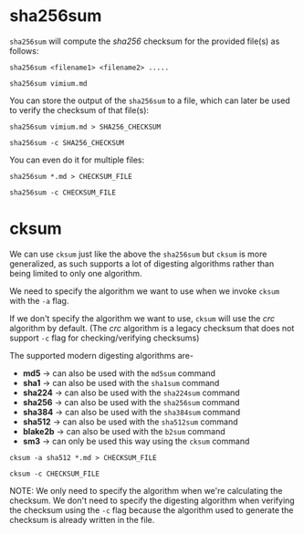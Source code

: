 # sha256sum

`sha256sum` will compute the _sha256_ checksum for the provided file(s) as
follows:

```fish
sha256sum <filename1> <filename2> .....

sha256sum vimium.md
```

You can store the output of the `sha256sum` to a file, which can later be used
to verify the checksum of that file(s):

```fish
sha256sum vimium.md > SHA256_CHECKSUM

sha256sum -c SHA256_CHECKSUM
```

You can even do it for multiple files:

```fish
sha256sum *.md > CHECKSUM_FILE

sha256sum -c CHECKSUM_FILE
```

# cksum

We can use `cksum` just like the above the `sha256sum` but `cksum` is more
generalized, as such supports a lot of digesting algorithms rather than being
limited to only one algorithm.

We need to specify the algorithm we want to use when we invoke `cksum` with the
`-a` flag.

If we don't specify the algorithm we want to use, `cksum` will use the _crc_
algorithm by default. (The _crc_ algorithm is a legacy checksum that does not
support `-c` flag for checking/verifying checksums)

The supported modern digesting algorithms are-

- **md5** -> can also be used with the `md5sum` command
- **sha1** -> can also be used with the `sha1sum` command
- **sha224** -> can also be used with the `sha224sum` command
- **sha256** -> can also be used with the `sha256sum` command
- **sha384** -> can also be used with the `sha384sum` command
- **sha512** -> can also be used with the `sha512sum` command
- **blake2b** -> can also be used with the `b2sum` command
- **sm3** -> can only be used this way using the `cksum` command

```fish
cksum -a sha512 *.md > CHECKSUM_FILE

cksum -c CHECKSUM_FILE
```

NOTE: We only need to specify the algorithm when we're calculating the checksum.
We don't need to specify the digesting algorithm when verifying the checksum
using the `-c` flag because the algorithm used to generate the checksum is
already written in the file.
